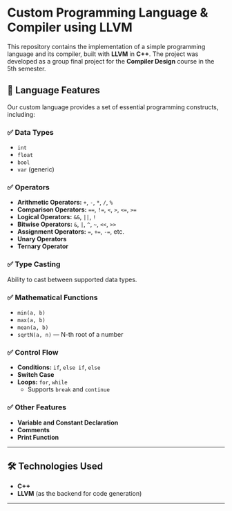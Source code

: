 # Custom Programming Language & Compiler using LLVM

This repository contains the implementation of a simple programming language and its compiler, built with **LLVM** in **C++**. The project was developed as a group final project for the **Compiler Design** course in the 5th semester.

## 📖 Language Features

Our custom language provides a set of essential programming constructs, including:

### ✅ Data Types
- `int`
- `float`
- `bool`
- `var` (generic)

### ✅ Operators
- **Arithmetic Operators:** `+`, `-`, `*`, `/`, `%`
- **Comparison Operators:** `==`, `!=`, `<`, `>`, `<=`, `>=`
- **Logical Operators:** `&&`, `||`, `!`
- **Bitwise Operators:** `&`, `|`, `^`, `~`, `<<`, `>>`
- **Assignment Operators:** `=`, `+=`, `-=`, etc.
- **Unary Operators**
- **Ternary Operator**

### ✅ Type Casting
Ability to cast between supported data types.

### ✅ Mathematical Functions
- `min(a, b)`
- `max(a, b)`
- `mean(a, b)`
- `sqrtN(a, n)` — N-th root of a number

### ✅ Control Flow
- **Conditions:** `if`, `else if`, `else`
- **Switch Case**
- **Loops:** `for`, `while`
  - Supports `break` and `continue`

### ✅ Other Features
- **Variable and Constant Declaration**
- **Comments**
- **Print Function**

---

## 🛠️ Technologies Used
- **C++**
- **LLVM** (as the backend for code generation)

---
